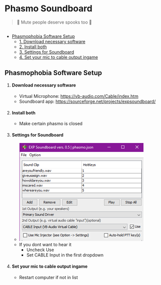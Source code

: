 # Phasmo Soundboard

> 👻 Mute people deserve spooks too 👻

## 
- [Phasmophobia Software Setup](#phasmophobia-software-setup)
    - [1. Download necessary software](#download-necessary-software)
    - [2. Install both](#install-both)
    - [3. Settings for Soundboard](#settings-for-soundboard)
    - [4. Set your mic to cable output ingame](#set-your-mic-to-cable-output-ingame)
## Phasmophobia Software Setup

1. #### Download necessary software
    - Virtual Microphone: https://vb-audio.com/Cable/index.htm
    - Soundboard app: https://sourceforge.net/projects/expsoundboard/
2. #### Install both
    - Make certain phasmo is closed
3. #### Settings for Soundboard

    - ![exp soundboard preview](/guide_media/exp_soundboard_preview.png)
    - If you dont want to hear it
        - Uncheck Use
        - Set CABLE Input  in the first dropdown

4. #### Set your mic to cable output ingame
    - Restart computer if not in list

